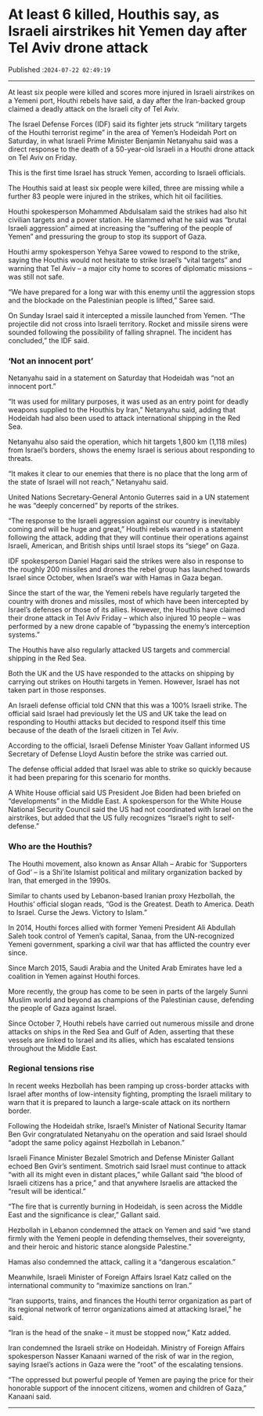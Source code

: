 # At least 6 killed, Houthis say, as Israeli airstrikes hit Yemen day after Tel Aviv drone attack

Published :`2024-07-22 02:49:19`

---

At least six people were killed and scores more injured in Israeli airstrikes on a Yemeni port, Houthi rebels have said, a day after the Iran-backed group claimed a deadly attack on the Israeli city of Tel Aviv.

The Israel Defense Forces (IDF) said its fighter jets struck “military targets of the Houthi terrorist regime” in the area of Yemen’s Hodeidah Port on Saturday, in what Israeli Prime Minister Benjamin Netanyahu said was a direct response to the death of a 50-year-old Israeli in a Houthi drone attack on Tel Aviv on Friday.

This is the first time Israel has struck Yemen, according to Israeli officials.

The Houthis said at least six people were killed, three are missing while a further 83 people were injured in the strikes, which hit oil facilities.

Houthi spokesperson Mohammed Abdulsalam said the strikes had also hit civilian targets and a power station. He slammed what he said was “brutal Israeli aggression” aimed at increasing the “suffering of the people of Yemen” and pressuring the group to stop its support of Gaza.

Houthi army spokesperson Yehya Saree vowed to respond to the strike, saying the Houthis would not hesitate to strike Israel’s “vital targets” and warning that Tel Aviv – a major city home to scores of diplomatic missions – was still not safe.

“We have prepared for a long war with this enemy until the aggression stops and the blockade on the Palestinian people is lifted,” Saree said.

On Sunday Israel said it intercepted a missile launched from Yemen. “The projectile did not cross into Israeli territory. Rocket and missile sirens were sounded following the possibility of falling shrapnel. The incident has concluded,” the IDF said.

### ‘Not an innocent port’

Netanyahu said in a statement on Saturday that Hodeidah was “not an innocent port.”

“It was used for military purposes, it was used as an entry point for deadly weapons supplied to the Houthis by Iran,” Netanyahu said, adding that Hodeidah had also been used to attack international shipping in the Red Sea.

Netanyahu also said the operation, which hit targets 1,800 km (1,118 miles) from Israel’s borders, shows the enemy Israel is serious about responding to threats.

“It makes it clear to our enemies that there is no place that the long arm of the state of Israel will not reach,” Netanyahu said.

United Nations Secretary-General Antonio Guterres said in a UN statement he was “deeply concerned” by reports of the strikes.

“The response to the Israeli aggression against our country is inevitably coming and will be huge and great,” Houthi rebels warned in a statement following the attack, adding that they will continue their operations against Israeli, American, and British ships until Israel stops its “siege” on Gaza.

IDF spokesperson Daniel Hagari said the strikes were also in response to the roughly 200 missiles and drones the rebel group has launched towards Israel since October, when Israel’s war with Hamas in Gaza began.

Since the start of the war, the Yemeni rebels have regularly targeted the country with drones and missiles, most of which have been intercepted by Israel’s defenses or those of its allies. However, the Houthis have claimed their drone attack in Tel Aviv Friday – which also injured 10 people – was performed by a new drone capable of “bypassing the enemy’s interception systems.”

The Houthis have also regularly attacked US targets and commercial shipping in the Red Sea.

Both the UK and the US have responded to the attacks on shipping by carrying out strikes on Houthi targets in Yemen. However, Israel has not taken part in those responses.

An Israeli defense official told CNN that this was a 100% Israeli strike. The official said Israel had previously let the US and UK take the lead on responding to Houthi attacks but decided to respond itself this time because of the death of the Israeli citizen in Tel Aviv.

According to the official, Israeli Defense Minister Yoav Gallant informed US Secretary of Defense Lloyd Austin before the strike was carried out.

The defense official added that Israel was able to strike so quickly because it had been preparing for this scenario for months.

A White House official said US President Joe Biden had been briefed on “developments” in the Middle East. A spokesperson for the White House National Security Council said the US had not coordinated with Israel on the airstrikes, but added that the US fully recognizes “Israel’s right to self-defense.”

### Who are the Houthis?

The Houthi movement, also known as Ansar Allah – Arabic for ‘Supporters of God’ – is a Shi’ite Islamist political and military organization backed by Iran, that emerged in the 1990s.

Similar to chants used by Lebanon-based Iranian proxy Hezbollah, the Houthis’ official slogan reads, “God is the Greatest. Death to America. Death to Israel. Curse the Jews. Victory to Islam.”

In 2014, Houthi forces allied with former Yemeni President Ali Abdullah Saleh took control of Yemen’s capital, Sanaa, from the UN-recognized Yemeni government, sparking a civil war that has afflicted the country ever since.

Since March 2015, Saudi Arabia and the United Arab Emirates have led a coalition in Yemen against Houthi forces.

More recently, the group has come to be seen in parts of the largely Sunni Muslim world and beyond as champions of the Palestinian cause, defending the people of Gaza against Israel.

Since October 7, Houthi rebels have carried out numerous missile and drone attacks on ships in the Red Sea and Gulf of Aden, asserting that these vessels are linked to Israel and its allies, which has escalated tensions throughout the Middle East.

### Regional tensions rise

In recent weeks Hezbollah has been ramping up cross-border attacks with Israel after months of low-intensity fighting, prompting the Israeli military to warn that it is prepared to launch a large-scale attack on its northern border.

Following the Hodeidah strike, Israel’s Minister of National Security Itamar Ben Gvir congratulated Netanyahu on the operation and said Israel should “adopt the same policy against Hezbollah in Lebanon.”

Israeli Finance Minister Bezalel Smotrich and Defense Minister Gallant echoed Ben Gvir’s sentiment. Smotrich said Israel must continue to attack “with all its might even in distant places,” while Gallant said “the blood of Israeli citizens has a price,” and that anywhere Israelis are attacked the “result will be identical.”

“The fire that is currently burning in Hodeidah, is seen across the Middle East and the significance is clear,” Gallant said.

Hezbollah in Lebanon condemned the attack on Yemen and said “we stand firmly with the Yemeni people in defending themselves, their sovereignty, and their heroic and historic stance alongside Palestine.”

Hamas also condemned the attack, calling it a “dangerous escalation.”

Meanwhile, Israeli Minister of Foreign Affairs Israel Katz called on the international community to “maximize sanctions on Iran.”

“Iran supports, trains, and finances the Houthi terror organization as part of its regional network of terror organizations aimed at attacking Israel,” he said.

“Iran is the head of the snake – it must be stopped now,” Katz added.

Iran condemned the Israeli strike on Hodeidah. Ministry of Foreign Affairs spokesperson Nasser Kanaani warned of the risk of war in the region, saying Israel’s actions in Gaza were the “root” of the escalating tensions.

“The oppressed but powerful people of Yemen are paying the price for their honorable support of the innocent citizens, women and children of Gaza,” Kanaani said.

---

